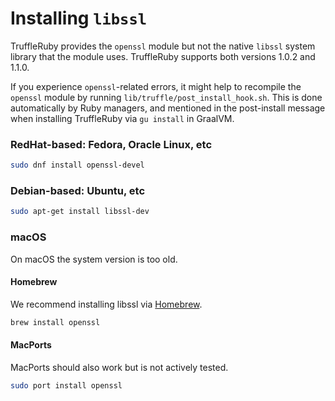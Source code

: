 # Installing `libssl`

TruffleRuby provides the `openssl` module but not the native `libssl` system library that the module uses.
TruffleRuby supports both versions 1.0.2 and 1.1.0.

If you experience `openssl`-related errors, it might help to recompile the `openssl` module by running `lib/truffle/post_install_hook.sh`.
This is done automatically by Ruby managers, and mentioned in the post-install message when installing TruffleRuby via `gu install` in GraalVM.

### RedHat-based: Fedora, Oracle Linux, etc

```bash
sudo dnf install openssl-devel
```

### Debian-based: Ubuntu, etc

```bash
sudo apt-get install libssl-dev
```

### macOS

On macOS the system version is too old.

#### Homebrew

We recommend installing libssl via [Homebrew](https://brew.sh).

```bash
brew install openssl
```

#### MacPorts

MacPorts should also work but is not actively tested.

```bash
sudo port install openssl
```
